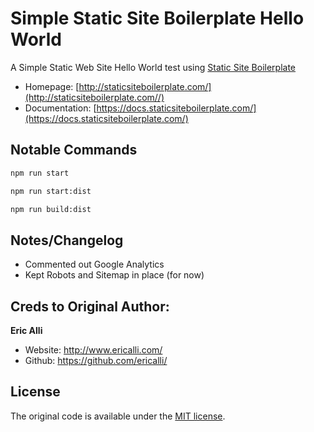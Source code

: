 # Simple Static Site Boilerplate Hello World

A Simple Static Web Site Hello World test using [Static Site Boilerplate](https://github.com/ericalli/static-site-boilerplate/releases/latest)

* Homepage: [http://staticsiteboilerplate.com/](http://staticsiteboilerplate.com//)
* Documentation: [https://docs.staticsiteboilerplate.com/](https://docs.staticsiteboilerplate.com/)

## Notable Commands

```bash
npm run start
 ```
 
 ```bash
npm run start:dist
 ```
 
 ```bash
npm run build:dist
 ```
 
 ## Notes/Changelog

* Commented out Google Analytics
* Kept Robots and Sitemap in place (for now)


## Creds to Original Author:

**Eric Alli**

-   Website: <http://www.ericalli.com/>
-   Github: <https://github.com/ericalli/>

## License

The original code is available under the [MIT license](LICENSE).
